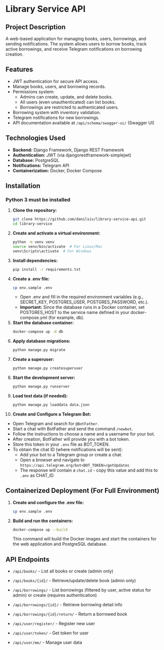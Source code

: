 # Library Service API

## Project Description
A web-based application for managing books, users, borrowings, 
and sending notifications. The system allows users to borrow books, 
track active borrowings, and receive Telegram notifications on borrowing creation.

## Features
- JWT authentication for secure API access.
- Manage books, users, and borrowing records.
- Permissions system:
  -  Admins can create, update, and delete books.
  -  All users (even unauthenticated) can list books.
  -  Borrowings are restricted to authenticated users.
- Borrowing system with inventory validation.
- Telegram notifications for new borrowings.
- API documentation available at `/api/schema/swagger-ui/` (Swagger UI)

## Technologies Used
- **Backend:** Django Framework, Django REST Framework
- **Authentication:** JWT (via djangorestframework-simplejwt)
- **Database:** PostgreSQL
- **Notifications:** Telegram API
- **Containerization:** Docker, Docker Compose

## Installation
### Python 3 must be installed
1. **Clone the repository:**
   ```bash
   git clone https://github.com/danilsiv/library-service-api.git
   cd library-service
2. **Create and activate a virtual environment:**
   ```bash
   python -m venv venv
   source venv/bin/activate  # For Linux/Mac
   venv\Scripts\activate  # For Windows
3. **Install dependencies:**
    ```bash
   pip install -r requirements.txt
4. **Create a .env file:**
   ```bash
   cp env.sample .env
   ```
   - Open .env and fill in the required environment variables 
   (e.g., SECRET_KEY, POSTGRES_USER, POSTGRES_PASSWORD, etc.).
   - **Important:** Since the database runs in a Docker container, set
   POSTGRES_HOST to the service name defined in your docker-compose.yml (for example, db).
5. **Start the database container:**
   ```bash
   docker-compose up -d db
   ```
6. **Apply database migrations:**
    ```bash
   python manage.py migrate
7. **Create a superuser:**
   ```bash
   python manage.py createsuperuser
8. **Start the development server:**
    ```bash
   python manage.py runserver
9. **Load test data (if needed):**
    ```bash
   python manage.py loaddata data.json
   
10. **Create and Configure a Telegram Bot:**

- Open Telegram and search for `@BotFather`.
- Start a chat with BotFather and send the command `/newbot`.
- Follow the instructions to choose a name and a username for your bot.
- After creation, BotFather will provide you with a bot token.
- Store this token in your `.env` file as BOT_TOKEN.
- To obtain the chat ID (where notifications will be sent):
  - Add your bot to a Telegram group or create a chat.
  - Open a browser and navigate to `https://api.telegram.org/bot<BOT_TOKEN>/getUpdates`
  - The response will contain a `chat.id` - copy this value and add this to `.anv` as CHAT_ID

## Containerized Deployment (For Full Environment)

1. **Create and configure the .env file:**
   ```bash
   cp env.sample .env
2. **Build and run the containers:**
   ```bash
   docker-compose up --build
   ```
   This command will build the Docker images and start the
   containers for the web application and PostgreSQL database.

## API Endpoints


- `/api/books/` - List all books or create (admin only)
- `/api/books/{id}/` - Retrieve/update/delete book (admin only)


- `/api/borrowings/` - List borrowings (filtered by user, active status for admin) or create (requires authentication)
- `/api/borrowings/{id}/` - Retrieve borrowing detail info
- `/api/borrowings/{id}/return/` - Return a borrowed book


- `/api/user/register/` - Register new user
- `/api/user/token/` - Get token for user
- `/api/user/me/` - Manage user data